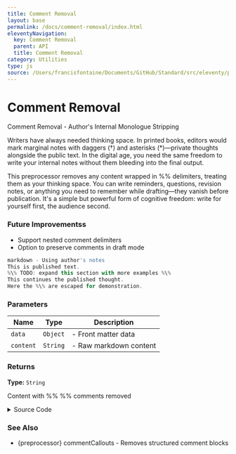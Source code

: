```yaml
---
title: Comment Removal
layout: base
permalink: /docs/comment-removal/index.html
eleventyNavigation:
  key: Comment Removal
  parent: API
  title: Comment Removal
category: Utilities
type: js
source: /Users/francisfontaine/Documents/GitHub/Standard/src/eleventy/preprocessor.js
---
```


# Comment Removal

Comment Removal - Author's Internal Monologue Stripping

 Writers have always needed thinking space. In printed books, editors would mark marginal notes with daggers (†) and asterisks (*)—private thoughts alongside the public text. In the digital age, you need the same freedom to write your internal notes without them bleeding into the final output.

This preprocessor removes any content wrapped in %\% delimiters, treating them as your thinking space. You can write reminders, questions, revision notes, or anything you need to remember while drafting—they vanish before publication. It's a simple but powerful form of cognitive freedom: write for yourself first, the audience second.

### Future Improvementss 
 - Support nested comment delimiters
 - Option to preserve comments in draft mode

```js
markdown - Using author's notes
This is published text.
%\% TODO: expand this section with more examples %\%
This continues the published thought.
Here the %\% are escaped for demonstration.
```

### Parameters

| Name | Type | Description |
|------|------|-------------|
| `data` | `Object` | - Front matter data |
| `content` | `String` | - Raw markdown content |

### Returns

**Type:** `String`

Content with %% %% comments removed

<details>
<summary><span class="button">Source Code</span></summary>

```javascript
eleventyConfig.addPreprocessor("comment", "md", (data, content) => {
    return content.replaceAll(/%%[\s\S]*?%%/g, "");
  });
```

</details>

### See Also

- {preprocessor} commentCallouts - Removes structured comment blocks

